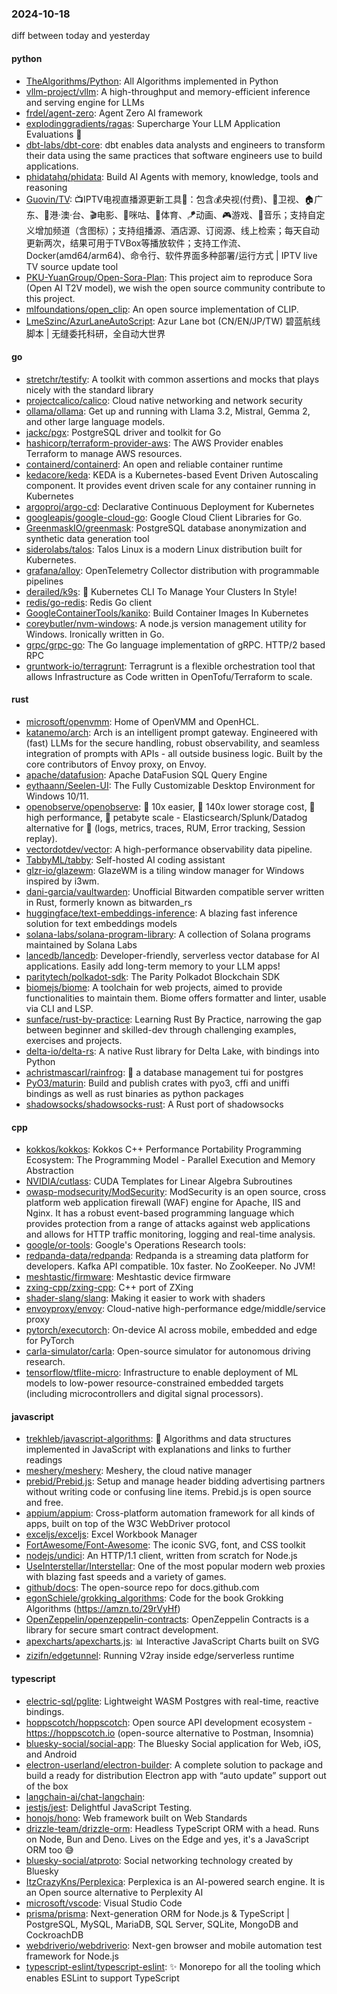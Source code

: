 ### 2024-10-18
diff between today and yesterday

#### python
* [TheAlgorithms/Python](https://github.com/TheAlgorithms/Python): All Algorithms implemented in Python
* [vllm-project/vllm](https://github.com/vllm-project/vllm): A high-throughput and memory-efficient inference and serving engine for LLMs
* [frdel/agent-zero](https://github.com/frdel/agent-zero): Agent Zero AI framework
* [explodinggradients/ragas](https://github.com/explodinggradients/ragas): Supercharge Your LLM Application Evaluations 🚀
* [dbt-labs/dbt-core](https://github.com/dbt-labs/dbt-core): dbt enables data analysts and engineers to transform their data using the same practices that software engineers use to build applications.
* [phidatahq/phidata](https://github.com/phidatahq/phidata): Build AI Agents with memory, knowledge, tools and reasoning
* [Guovin/TV](https://github.com/Guovin/TV): 📺IPTV电视直播源更新工具🚀：包含💰央视(付费)、📡卫视、🏠广东、🌊港·澳·台、🎬电影、🎥咪咕、🏀体育、🪁动画、🎮游戏、🎵音乐；支持自定义增加频道（含图标）；支持组播源、酒店源、订阅源、线上检索；每天自动更新两次，结果可用于TVBox等播放软件；支持工作流、Docker(amd64/arm64)、命令行、软件界面多种部署/运行方式 | IPTV live TV source update tool
* [PKU-YuanGroup/Open-Sora-Plan](https://github.com/PKU-YuanGroup/Open-Sora-Plan): This project aim to reproduce Sora (Open AI T2V model), we wish the open source community contribute to this project.
* [mlfoundations/open_clip](https://github.com/mlfoundations/open_clip): An open source implementation of CLIP.
* [LmeSzinc/AzurLaneAutoScript](https://github.com/LmeSzinc/AzurLaneAutoScript): Azur Lane bot (CN/EN/JP/TW) 碧蓝航线脚本 | 无缝委托科研，全自动大世界

#### go
* [stretchr/testify](https://github.com/stretchr/testify): A toolkit with common assertions and mocks that plays nicely with the standard library
* [projectcalico/calico](https://github.com/projectcalico/calico): Cloud native networking and network security
* [ollama/ollama](https://github.com/ollama/ollama): Get up and running with Llama 3.2, Mistral, Gemma 2, and other large language models.
* [jackc/pgx](https://github.com/jackc/pgx): PostgreSQL driver and toolkit for Go
* [hashicorp/terraform-provider-aws](https://github.com/hashicorp/terraform-provider-aws): The AWS Provider enables Terraform to manage AWS resources.
* [containerd/containerd](https://github.com/containerd/containerd): An open and reliable container runtime
* [kedacore/keda](https://github.com/kedacore/keda): KEDA is a Kubernetes-based Event Driven Autoscaling component. It provides event driven scale for any container running in Kubernetes
* [argoproj/argo-cd](https://github.com/argoproj/argo-cd): Declarative Continuous Deployment for Kubernetes
* [googleapis/google-cloud-go](https://github.com/googleapis/google-cloud-go): Google Cloud Client Libraries for Go.
* [GreenmaskIO/greenmask](https://github.com/GreenmaskIO/greenmask): PostgreSQL database anonymization and synthetic data generation tool
* [siderolabs/talos](https://github.com/siderolabs/talos): Talos Linux is a modern Linux distribution built for Kubernetes.
* [grafana/alloy](https://github.com/grafana/alloy): OpenTelemetry Collector distribution with programmable pipelines
* [derailed/k9s](https://github.com/derailed/k9s): 🐶 Kubernetes CLI To Manage Your Clusters In Style!
* [redis/go-redis](https://github.com/redis/go-redis): Redis Go client
* [GoogleContainerTools/kaniko](https://github.com/GoogleContainerTools/kaniko): Build Container Images In Kubernetes
* [coreybutler/nvm-windows](https://github.com/coreybutler/nvm-windows): A node.js version management utility for Windows. Ironically written in Go.
* [grpc/grpc-go](https://github.com/grpc/grpc-go): The Go language implementation of gRPC. HTTP/2 based RPC
* [gruntwork-io/terragrunt](https://github.com/gruntwork-io/terragrunt): Terragrunt is a flexible orchestration tool that allows Infrastructure as Code written in OpenTofu/Terraform to scale.

#### rust
* [microsoft/openvmm](https://github.com/microsoft/openvmm): Home of OpenVMM and OpenHCL.
* [katanemo/arch](https://github.com/katanemo/arch): Arch is an intelligent prompt gateway. Engineered with (fast) LLMs for the secure handling, robust observability, and seamless integration of prompts with APIs - all outside business logic. Built by the core contributors of Envoy proxy, on Envoy.
* [apache/datafusion](https://github.com/apache/datafusion): Apache DataFusion SQL Query Engine
* [eythaann/Seelen-UI](https://github.com/eythaann/Seelen-UI): The Fully Customizable Desktop Environment for Windows 10/11.
* [openobserve/openobserve](https://github.com/openobserve/openobserve): 🚀 10x easier, 🚀 140x lower storage cost, 🚀 high performance, 🚀 petabyte scale - Elasticsearch/Splunk/Datadog alternative for 🚀 (logs, metrics, traces, RUM, Error tracking, Session replay).
* [vectordotdev/vector](https://github.com/vectordotdev/vector): A high-performance observability data pipeline.
* [TabbyML/tabby](https://github.com/TabbyML/tabby): Self-hosted AI coding assistant
* [glzr-io/glazewm](https://github.com/glzr-io/glazewm): GlazeWM is a tiling window manager for Windows inspired by i3wm.
* [dani-garcia/vaultwarden](https://github.com/dani-garcia/vaultwarden): Unofficial Bitwarden compatible server written in Rust, formerly known as bitwarden_rs
* [huggingface/text-embeddings-inference](https://github.com/huggingface/text-embeddings-inference): A blazing fast inference solution for text embeddings models
* [solana-labs/solana-program-library](https://github.com/solana-labs/solana-program-library): A collection of Solana programs maintained by Solana Labs
* [lancedb/lancedb](https://github.com/lancedb/lancedb): Developer-friendly, serverless vector database for AI applications. Easily add long-term memory to your LLM apps!
* [paritytech/polkadot-sdk](https://github.com/paritytech/polkadot-sdk): The Parity Polkadot Blockchain SDK
* [biomejs/biome](https://github.com/biomejs/biome): A toolchain for web projects, aimed to provide functionalities to maintain them. Biome offers formatter and linter, usable via CLI and LSP.
* [sunface/rust-by-practice](https://github.com/sunface/rust-by-practice): Learning Rust By Practice, narrowing the gap between beginner and skilled-dev through challenging examples, exercises and projects.
* [delta-io/delta-rs](https://github.com/delta-io/delta-rs): A native Rust library for Delta Lake, with bindings into Python
* [achristmascarl/rainfrog](https://github.com/achristmascarl/rainfrog): 🐸 a database management tui for postgres
* [PyO3/maturin](https://github.com/PyO3/maturin): Build and publish crates with pyo3, cffi and uniffi bindings as well as rust binaries as python packages
* [shadowsocks/shadowsocks-rust](https://github.com/shadowsocks/shadowsocks-rust): A Rust port of shadowsocks

#### cpp
* [kokkos/kokkos](https://github.com/kokkos/kokkos): Kokkos C++ Performance Portability Programming Ecosystem: The Programming Model - Parallel Execution and Memory Abstraction
* [NVIDIA/cutlass](https://github.com/NVIDIA/cutlass): CUDA Templates for Linear Algebra Subroutines
* [owasp-modsecurity/ModSecurity](https://github.com/owasp-modsecurity/ModSecurity): ModSecurity is an open source, cross platform web application firewall (WAF) engine for Apache, IIS and Nginx. It has a robust event-based programming language which provides protection from a range of attacks against web applications and allows for HTTP traffic monitoring, logging and real-time analysis.
* [google/or-tools](https://github.com/google/or-tools): Google's Operations Research tools:
* [redpanda-data/redpanda](https://github.com/redpanda-data/redpanda): Redpanda is a streaming data platform for developers. Kafka API compatible. 10x faster. No ZooKeeper. No JVM!
* [meshtastic/firmware](https://github.com/meshtastic/firmware): Meshtastic device firmware
* [zxing-cpp/zxing-cpp](https://github.com/zxing-cpp/zxing-cpp): C++ port of ZXing
* [shader-slang/slang](https://github.com/shader-slang/slang): Making it easier to work with shaders
* [envoyproxy/envoy](https://github.com/envoyproxy/envoy): Cloud-native high-performance edge/middle/service proxy
* [pytorch/executorch](https://github.com/pytorch/executorch): On-device AI across mobile, embedded and edge for PyTorch
* [carla-simulator/carla](https://github.com/carla-simulator/carla): Open-source simulator for autonomous driving research.
* [tensorflow/tflite-micro](https://github.com/tensorflow/tflite-micro): Infrastructure to enable deployment of ML models to low-power resource-constrained embedded targets (including microcontrollers and digital signal processors).

#### javascript
* [trekhleb/javascript-algorithms](https://github.com/trekhleb/javascript-algorithms): 📝 Algorithms and data structures implemented in JavaScript with explanations and links to further readings
* [meshery/meshery](https://github.com/meshery/meshery): Meshery, the cloud native manager
* [prebid/Prebid.js](https://github.com/prebid/Prebid.js): Setup and manage header bidding advertising partners without writing code or confusing line items. Prebid.js is open source and free.
* [appium/appium](https://github.com/appium/appium): Cross-platform automation framework for all kinds of apps, built on top of the W3C WebDriver protocol
* [exceljs/exceljs](https://github.com/exceljs/exceljs): Excel Workbook Manager
* [FortAwesome/Font-Awesome](https://github.com/FortAwesome/Font-Awesome): The iconic SVG, font, and CSS toolkit
* [nodejs/undici](https://github.com/nodejs/undici): An HTTP/1.1 client, written from scratch for Node.js
* [UseInterstellar/Interstellar](https://github.com/UseInterstellar/Interstellar): One of the most popular modern web proxies with blazing fast speeds and a variety of games.
* [github/docs](https://github.com/github/docs): The open-source repo for docs.github.com
* [egonSchiele/grokking_algorithms](https://github.com/egonSchiele/grokking_algorithms): Code for the book Grokking Algorithms (https://amzn.to/29rVyHf)
* [OpenZeppelin/openzeppelin-contracts](https://github.com/OpenZeppelin/openzeppelin-contracts): OpenZeppelin Contracts is a library for secure smart contract development.
* [apexcharts/apexcharts.js](https://github.com/apexcharts/apexcharts.js): 📊 Interactive JavaScript Charts built on SVG
* [zizifn/edgetunnel](https://github.com/zizifn/edgetunnel): Running V2ray inside edge/serverless runtime

#### typescript
* [electric-sql/pglite](https://github.com/electric-sql/pglite): Lightweight WASM Postgres with real-time, reactive bindings.
* [hoppscotch/hoppscotch](https://github.com/hoppscotch/hoppscotch): Open source API development ecosystem - https://hoppscotch.io (open-source alternative to Postman, Insomnia)
* [bluesky-social/social-app](https://github.com/bluesky-social/social-app): The Bluesky Social application for Web, iOS, and Android
* [electron-userland/electron-builder](https://github.com/electron-userland/electron-builder): A complete solution to package and build a ready for distribution Electron app with “auto update” support out of the box
* [langchain-ai/chat-langchain](https://github.com/langchain-ai/chat-langchain): 
* [jestjs/jest](https://github.com/jestjs/jest): Delightful JavaScript Testing.
* [honojs/hono](https://github.com/honojs/hono): Web framework built on Web Standards
* [drizzle-team/drizzle-orm](https://github.com/drizzle-team/drizzle-orm): Headless TypeScript ORM with a head. Runs on Node, Bun and Deno. Lives on the Edge and yes, it's a JavaScript ORM too 😅
* [bluesky-social/atproto](https://github.com/bluesky-social/atproto): Social networking technology created by Bluesky
* [ItzCrazyKns/Perplexica](https://github.com/ItzCrazyKns/Perplexica): Perplexica is an AI-powered search engine. It is an Open source alternative to Perplexity AI
* [microsoft/vscode](https://github.com/microsoft/vscode): Visual Studio Code
* [prisma/prisma](https://github.com/prisma/prisma): Next-generation ORM for Node.js & TypeScript | PostgreSQL, MySQL, MariaDB, SQL Server, SQLite, MongoDB and CockroachDB
* [webdriverio/webdriverio](https://github.com/webdriverio/webdriverio): Next-gen browser and mobile automation test framework for Node.js
* [typescript-eslint/typescript-eslint](https://github.com/typescript-eslint/typescript-eslint): ✨ Monorepo for all the tooling which enables ESLint to support TypeScript
